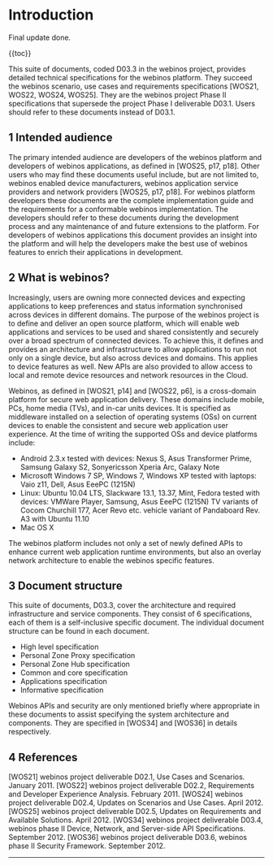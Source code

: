 Introduction
============

Final update done.

{{toc}}

This suite of documents, coded D03.3 in the webinos project, provides detailed technical specifications for the webinos platform. They succeed the webinos scenario, use cases and requirements specifications [WOS21, WOS22, WOS24, WOS25]. They are the webinos project Phase II specifications that supersede the project Phase I deliverable D03.1. Users should refer to these documents instead of D03.1.

1 Intended audience
-------------------

The primary intended audience are developers of the webinos platform and developers of webinos applications, as defined in [WOS25, p17, p18]. Other users who may find these documents useful include, but are not limited to, webinos enabled device manufacturers, webinos application service providers and network providers [WOS25, p17, p18]. For webinos platform developers these documents are the complete implementation guide and the requirements for a conformable webinos implementation. The developers should refer to these documents during the development process and any maintenance of and future extensions to the platform. For developers of webinos applications this document provides an insight into the platform and will help the developers make the best use of webinos features to enrich their applications in development.

2 What is webinos?
------------------

Increasingly, users are owning more connected devices and expecting applications to keep preferences and status information synchronised across devices in different domains. The purpose of the webinos project is to define and deliver an open source platform, which will enable web applications and services to be used and shared consistently and securely over a broad spectrum of connected devices. To achieve this, it defines and provides an architecture and infrastructure to allow applications to run not only on a single device, but also across devices and domains. This applies to device features as well. New APIs are also provided to allow access to local and remote device resources and network resources in the Cloud.

Webinos, as defined in [WOS21, p14] and [WOS22, p6], is a cross-domain platform for secure web application delivery. These domains include mobile, PCs, home media (TVs), and in-car units devices. It is specified as middleware installed on a selection of operating systems (OSs) on current devices to enable the consistent and secure web application user experience. At the time of writing the supported OSs and device platforms include:
* Android 2.3.x
 tested with devices: Nexus S, Asus Transformer Prime, Samsung Galaxy S2, Sonyericsson Xperia Arc, Galaxy Note
* Microsoft Windows 7 SP, Windows 7, Windows XP
 tested with laptops: Vaio z11, Dell, Asus EeePC (1215N)
* Linux: Ubuntu 10.04 LTS, Slackware 13.1, 13.37, Mint, Fedora
 tested with devices: VMWare Player, Samsung, Asus EeePC (1215N)
 TV variants of Cocom Churchill 177, Acer Revo etc.
 vehicle variant of Pandaboard Rev. A3 with Ubuntu 11.10
* Mac OS X

The webinos platform includes not only a set of newly defined APIs to enhance current web application runtime environments, but also an overlay network architecture to enable the webinos specific features.

3 Document structure
--------------------

This suite of documents, D03.3, cover the architecture and required infrastructure and service components. They consist of 6 specifications, each of them is a self-inclusive specific document. The individual document structure can be found in each document.

-   High level specification
-   Personal Zone Proxy specification
-   Personal Zone Hub specification
-   Common and core specification
-   Applications specification
-   Informative specification

Webinos APIs and security are only mentioned briefly where appropriate in these documents to assist specifying the system architecture and components. They are specified in [WOS34] and [WOS36] in details respectively.

4 References
------------

[WOS21] webinos project deliverable D02.1, Use Cases and Scenarios. January 2011.
[WOS22] webinos project deliverable D02.2, Requirements and Developer Experience Analysis. February 2011.
[WOS24] webinos project deliverable D02.4, Updates on Scenarios and Use Cases. April 2012.
[WOS25] webinos project deliverable D02.5, Updates on Requirements and Available Solutions. April 2012.
[WOS34] webinos project deliverable D03.4, webinos phase II Device, Network, and Server-side API Specifications. September 2012.
[WOS36] webinos project deliverable D03.6, webinos phase II Security Framework. September 2012.

* * * * *

